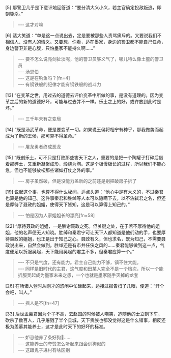 
[5] 那警卫几乎是下意识地回答道：“要分清大义小义，若主官确定投敌叛逃，即刻毙杀。”
>--- 这才对嘛<br>

[6] 适大笑道：“单是这一点说出去，定是要被那些人责骂痛斥的。又要说我们不相信人、没有人的情义。又要想，你看，适在墨家，身边的警卫都不能自己任命，身边警卫非是心腹，只怕墨家不能持久啊……”
>--- 要不怎么说亮剑扯淡呢，他的警卫员够义气了，哪儿特么像土鳖的警卫员<br>
>--- 汤恩伯<br>
>--- 这是在钓鱼吗？[fn=4]<br>
>--- 有钢铁般的纪律才能有钢铁般的战斗力<br>

[13] “在变革之世，用过去的道德去评价变革中所做的事，是没有道理的。因为变革之后的新的道德好坏，可能与过去并不一样。乐土之上的好，或许放到此时是坏。”
>--- 三千年未有之变局<br>

[14] “既是汤武革命，便是要变革一切。如果说王侯将相宁有种乎，那我做势而起成为了新的王侯，那可算不得革命。”
>--- 屠龙勇者终成恶龙<br>

[15] “既创乐土，可不只是打败那些害天下之人，重要的是把一个陶罐子打碎后借着那碎土，又重新凝聚成形，煅烧为陶。这是个极慢极长的过程，所以我们不能心急，但也不能够放松那些诸如打仗之外的事。”
>--- 房子虽然破，但是没能力盖新的之前还是别把破房子拆了<br>

[19] 说起这个事，也算不得什么秘闻，适点头道：“他心中是有大义的，不过秦君也算是他的知己。这件事秦君和胜绰等人本可以隐瞒下去，以不沾弑君之名，但还是厚待了聂政的姐姐，使得天下皆知，这是可以算得上知己的。”
>--- 怕是因为人家姐姐长的漂亮[fn=58]<br>

[22] “厚待聂政的姐姐，一是酬谢聂政之死。但关键之处，在于若不厚待他的姐姐，他的名声便无人知晓。胜绰和秦君宁可让天下人都知道是他们动的手，也要厚待聂政的姐姐，也正是出于知己之心。聂政有义，但也求名，既为知己，不需要聂政说出来，自然会做到。胜绰还是有市井任侠之风的……秦君能够做到这一点，气度便足以折服吴起，天下能用吴起的君主不多，但秦君应算一个。”
>--- 不只是气度，还有能力。君主自己能力不够，镇不住大能。<br>
>--- 同样是旧时代的主君，这气度和田某人完全不是一个档次，所以一个能折服吴起成为墨家未来之患，一个也就是墨家随手灭掉的龙套<br>

[26] 在场诸人登时从刚才的悠闲中忙碌起来，适接过报告扫了几眼，便道：“开个会吧，叫人。”
>--- 摇人是不[fn=47]<br>

[33] 后世孟尝君因为个子不高，去赵国的时候被人嘲笑，追随他的士立刻下车，砍杀了数百人，几乎屠戮了半个县城，天下贵族也都没觉得这是什么错事，相反还极为羡慕其能养士，这才是此时天下的好坏的标准。
>--- 妒忌他养了条好狗🐶……<br>
>--- 这能养士的夸赞怎么听起来跟会训狗似的<br>
>--- 这跟鬼子进村有啥区别<br>
